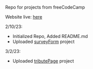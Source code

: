 Repo for projects from freeCodeCamp

Website live: <a href="https://dereky1.github.io/freeCodeCamp/">here</a>

2/10/23:
- Initialized Repo, Added README.md
- Uploaded <a href="https://dereky1.github.io/freeCodeCamp/surveyForm/index.html">surveyForm</a> project

3/2/23:
- Uploaded <a href="https://dereky1.github.io/freeCodeCamp/tributePage/index.html">tributePage</a> project
